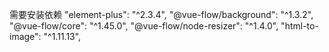 需要安装依赖
"element-plus": "^2.3.4",
"@vue-flow/background": "^1.3.2",
"@vue-flow/core": "^1.45.0",
"@vue-flow/node-resizer": "^1.4.0",
"html-to-image": "^1.11.13",
